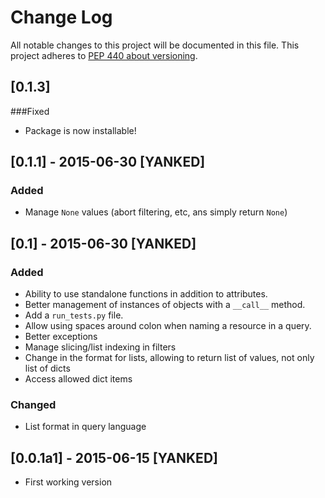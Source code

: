# Change Log
All notable changes to this project will be documented in this file.
This project adheres to [PEP 440 about versioning](https://www.python.org/dev/peps/pep-0440/#pre-releases).

## [0.1.3]
###Fixed
- Package is now installable!

## [0.1.1] - 2015-06-30 [YANKED]
### Added
- Manage `None` values (abort filtering, etc, ans simply return `None`)

## [0.1] - 2015-06-30 [YANKED]
### Added
- Ability to use standalone functions in addition to attributes.
- Better management of instances of objects with a `__call__` method.
- Add a `run_tests.py` file.
- Allow using spaces around colon when naming a resource in a query.
- Better exceptions
- Manage slicing/list indexing in filters
- Change in the format for lists, allowing to return list of values, not only list of dicts
- Access allowed dict items

### Changed
- List format in query language

## [0.0.1a1] - 2015-06-15 [YANKED]
- First working version
